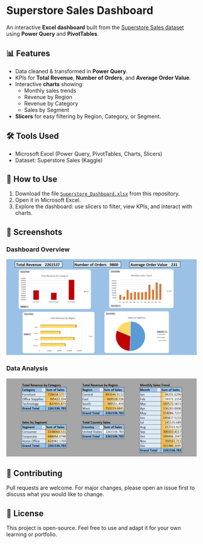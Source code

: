 # Superstore Sales Dashboard

An interactive **Excel dashboard** built from the [Superstore Sales dataset](https://www.kaggle.com/datasets) using **Power Query** and **PivotTables**.

## 📊 Features
- Data cleaned & transformed in **Power Query**.
- KPIs for **Total Revenue**, **Number of Orders**, and **Average Order Value**.
- Interactive **charts** showing:
  - Monthly sales trends
  - Revenue by Region
  - Revenue by Category
  - Sales by Segment
- **Slicers** for easy filtering by Region, Category, or Segment.

## 🛠️ Tools Used
- Microsoft Excel (Power Query, PivotTables, Charts, Slicers)
- Dataset: Superstore Sales (Kaggle)

## 🚀 How to Use
1. Download the file [`Superstore_Dashboard.xlsx`](Superstore_Dashboard.xlsx) from this repository.
2. Open it in Microsoft Excel.
3. Explore the dashboard: use slicers to filter, view KPIs, and interact with charts.

## 📸 Screenshots

### Dashboard Overview
![Dashboard Screenshot](Superstore_Sales_Dashboard/Screenshots/Dashboard.png)

### Data Analysis 
![Analysis Screenshot](Superstore_Sales_Dashboard/Screenshots/Analysis.png)


## 🤝 Contributing
Pull requests are welcome. For major changes, please open an issue first to discuss what you would like to change.

## 📄 License
This project is open-source. Feel free to use and adapt it for your own learning or portfolio.
